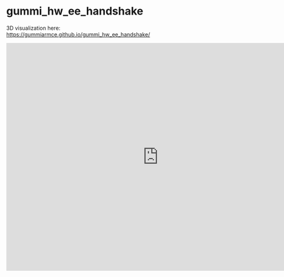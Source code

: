 # gummi_hw_ee_handshake

3D visualization here: https://gummiarmce.github.io/gummi_hw_ee_handshake/
<br/>

<iframe src="https://myhub.autodesk360.com/ue290657e/shares/public/SH7f1edQT22b515c761e6c14c3106597302e?mode=embed" width="800" height="600" allowfullscreen="true" webkitallowfullscreen="true" mozallowfullscreen="true"  frameborder="0"></iframe>
